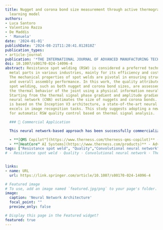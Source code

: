 ```yaml
---
title: Nugget and corona bond size measurement through active thermography and transfer
  learning model
authors:
- Luca Santoro
- Valentino Razza
- De Maddis
- ' Manuela'
date: '2024-01-01'
publishDate: '2024-08-21T11:20:41.012818Z'
publication_types:
- article-journal
publication: '*THE INTERNATIONAL JOURNAL OF ADVANCED MANUFACTURING TECHNOLOGY*'
doi: 10.1007/s00170-024-14096-4
abstract: Resistance spot welding (RSW) is considered a preferred technique for joining
  metal parts in various industries, mainly for its efficiency and cost-effectiveness.
  The mechanical properties of spot welds are pivotal in ensuring structural integrity
  and overall assembly performance. In this work, the quality attributes of resistance
  spot welding, such as both nugget and corona bond sizes, are assessed by analyzing
  the thermal behavior of the joint using a physical information neural network (PINN).
  Starting from the thermal signal phase gradient and amplitude gradient maps, a convolutional
  neural network (CNN) estimates the size of nuggets and corona bonds. The CNN architecture
  is based on the Inception V3 architecture, a state-of-the-art neural network that
  excels in image recognition tasks. This study suggests adopting a new methodology
  for automatic RSW quality control based on thermal signal analysis.

  ### 🚀 Commercial Application

  This neural network-based approach has been successfully commercialized through **[Therness](/project/therness/)**, offering:

  - **[QMS Copilot™](https://www.therness.com/therness-qms-copilot)** - AI-powered Quality Management System integrating neural network analysis for automated quality control
  - **[HeatCore™ AI Systems](https://www.therness.com/products)** - Advanced thermal monitoring solutions implementing the CNN-based evaluation methods described in this research
tags: ["Resistance spot weld", "Quality","Convolutional neural network","Thermography","Welding"]
# - Resistance spot weld · Quality · Convolutional neural network · Thermography · Welding

 
links:
- name: URL
  url: https://link.springer.com/article/10.1007/s00170-024-14096-4

# Featured image
# To use, add an image named `featured.jpg/png` to your page's folder. 
image:
  caption: 'Neural Network Architecture'
  focal_point: ""
  preview_only: false

# Display this page in the Featured widget?
featured: true
---
```

